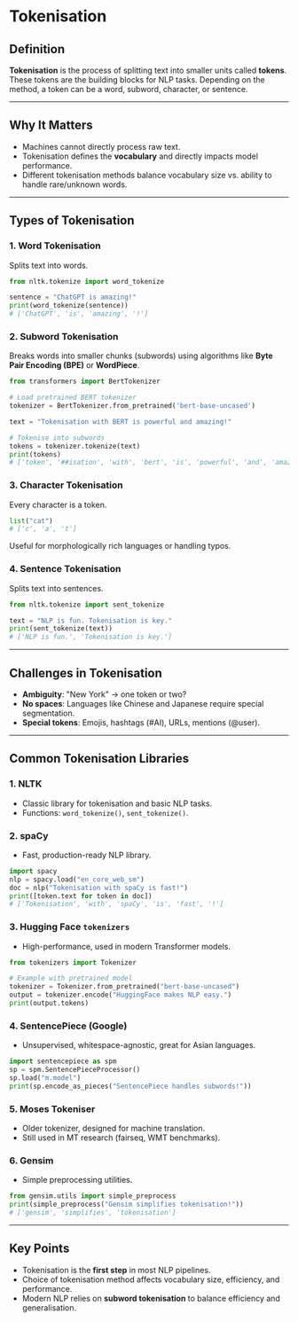 # Tokenisation

## Definition

**Tokenisation** is the process of splitting text into smaller units called **tokens**. These tokens are the building blocks for NLP tasks. Depending on the method, a token can be a word, subword, character, or sentence.

---

## Why It Matters

* Machines cannot directly process raw text.
* Tokenisation defines the **vocabulary** and directly impacts model performance.
* Different tokenisation methods balance vocabulary size vs. ability to handle rare/unknown words.

---

## Types of Tokenisation

### 1. Word Tokenisation

Splits text into words.

```python
from nltk.tokenize import word_tokenize

sentence = "ChatGPT is amazing!"
print(word_tokenize(sentence))
# ['ChatGPT', 'is', 'amazing', '!']
```

### 2. Subword Tokenisation

Breaks words into smaller chunks (subwords) using algorithms like **Byte Pair Encoding (BPE)** or **WordPiece**.

```python
from transformers import BertTokenizer

# Load pretrained BERT tokenizer
tokenizer = BertTokenizer.from_pretrained('bert-base-uncased')

text = "Tokenisation with BERT is powerful and amazing!"

# Tokenise into subwords
tokens = tokenizer.tokenize(text)
print(tokens)
# ['token', '##isation', 'with', 'bert', 'is', 'powerful', 'and', 'amazing', '!']
```

### 3. Character Tokenisation

Every character is a token.

```python
list("cat")
# ['c', 'a', 't']
```

Useful for morphologically rich languages or handling typos.

### 4. Sentence Tokenisation

Splits text into sentences.

```python
from nltk.tokenize import sent_tokenize

text = "NLP is fun. Tokenisation is key."
print(sent_tokenize(text))
# ['NLP is fun.', 'Tokenisation is key.']
```

---

## Challenges in Tokenisation

* **Ambiguity**: "New York" → one token or two?
* **No spaces**: Languages like Chinese and Japanese require special segmentation.
* **Special tokens**: Emojis, hashtags (#AI), URLs, mentions (@user).

---

## Common Tokenisation Libraries

### 1. NLTK

* Classic library for tokenisation and basic NLP tasks.
* Functions: `word_tokenize()`, `sent_tokenize()`.

### 2. spaCy

* Fast, production-ready NLP library.

```python
import spacy
nlp = spacy.load("en_core_web_sm")
doc = nlp("Tokenisation with spaCy is fast!")
print([token.text for token in doc])
# ['Tokenisation', 'with', 'spaCy', 'is', 'fast', '!']
```

### 3. Hugging Face `tokenizers`

* High-performance, used in modern Transformer models.

```python
from tokenizers import Tokenizer

# Example with pretrained model
tokenizer = Tokenizer.from_pretrained("bert-base-uncased")
output = tokenizer.encode("HuggingFace makes NLP easy.")
print(output.tokens)
```

### 4. SentencePiece (Google)

* Unsupervised, whitespace-agnostic, great for Asian languages.

```python
import sentencepiece as spm
sp = spm.SentencePieceProcessor()
sp.load("m.model")
print(sp.encode_as_pieces("SentencePiece handles subwords!"))
```

### 5. Moses Tokeniser

* Older tokenizer, designed for machine translation.
* Still used in MT research (fairseq, WMT benchmarks).

### 6. Gensim

* Simple preprocessing utilities.

```python
from gensim.utils import simple_preprocess
print(simple_preprocess("Gensim simplifies tokenisation!"))
# ['gensim', 'simplifies', 'tokenisation']
```

---

## Key Points

* Tokenisation is the **first step** in most NLP pipelines.
* Choice of tokenisation method affects vocabulary size, efficiency, and performance.
* Modern NLP relies on **subword tokenisation** to balance efficiency and generalisation.

